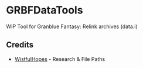 # GRBFDataTools

WIP Tool for Granblue Fantasy: Relink archives (data.i)

## Credits

* [WistfulHopes](https://github.com/WistfulHopes) - Research & File Paths
